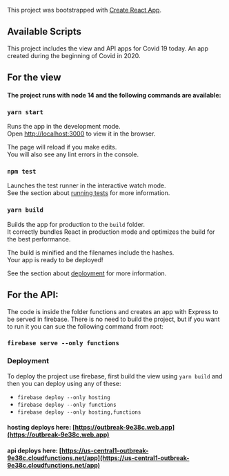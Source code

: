 This project was bootstrapped with [Create React App](https://github.com/facebook/create-react-app).

## Available Scripts

This project includes the view and API apps for Covid 19 today. An app created during the beginning of Covid in 2020.

## For the view
#### The project runs with node 14 and the following commands are available:

### `yarn start`

Runs the app in the development mode.<br />
Open [http://localhost:3000](http://localhost:3000) to view it in the browser.

The page will reload if you make edits.<br />
You will also see any lint errors in the console.

### `npm test`

Launches the test runner in the interactive watch mode.<br />
See the section about [running tests](https://facebook.github.io/create-react-app/docs/running-tests) for more information.

### `yarn build`

Builds the app for production to the `build` folder.<br />
It correctly bundles React in production mode and optimizes the build for the best performance.

The build is minified and the filenames include the hashes.<br />
Your app is ready to be deployed!

See the section about [deployment](https://facebook.github.io/create-react-app/docs/deployment) for more information.

## For the API:

The code is inside the folder functions and creates an app with Express to be served in firebase. There is no need to build the project, but if you want to run it you can sue the following command from root:

### `firebase serve --only functions`

### Deployment

To deploy the project use firebase, first build the view using `yarn build` and then you can deploy using any of these:

- `firebase deploy --only hosting`
- `firebase deploy --only functions`
- `firebase deploy --only hosting,functions`

#### hosting deploys here: [https://outbreak-9e38c.web.app](https://outbreak-9e38c.web.app) 
#### api deploys here: [https://us-central1-outbreak-9e38c.cloudfunctions.net/app](https://us-central1-outbreak-9e38c.cloudfunctions.net/app)